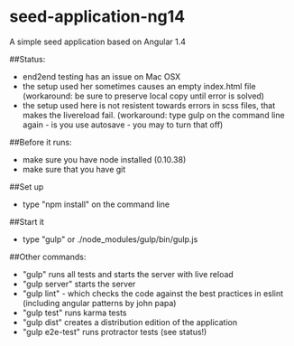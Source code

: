 # seed-application-ng14
A simple seed application based on Angular 1.4

##Status:
 - end2end testing has an issue on Mac OSX
 - the setup used her sometimes causes an empty index.html file
   (workaround: be sure to preserve local copy until error is solved)
 - the setup used here is not resistent towards errors in scss files, that makes the livereload fail. 
   (workaround: type gulp on the command line again - is you use autosave - you may to turn that off)
   
##Before it runs:
 - make sure you have node installed (0.10.38)
 - make sure that you have git
 
##Set up
 - type "npm install" on the command line

##Start it
 - type "gulp" or ./node_modules/gulp/bin/gulp.js

##Other commands:
  
  - "gulp" runs all tests and starts the server with live reload
  - "gulp server" starts the server
  - "gulp lint" - which checks the code against the best practices in eslint (including angular patterns by john papa)
  - "gulp test" runs karma tests
  - "gulp dist" creates a distribution edition of the application
  - "gulp e2e-test" runs protractor tests (see status!)
  
  
  

 
